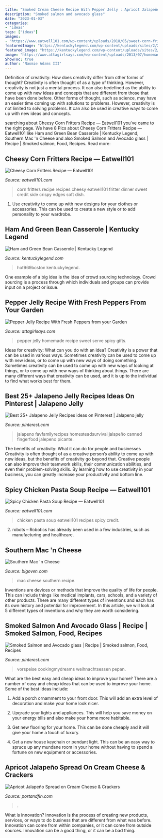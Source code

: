 ```yaml
---
title: "Smoked Cream Cheese Recipe With Pepper Jelly : Apricot Jalapeño Spread On Cream Cheese &amp; Crackers"
description: "Smoked salmon and avocado glass"
date: "2023-01-03"
categories:
- "ideas"
tags: ["ideas"]
images:
- "https://www.eatwell101.com/wp-content/uploads/2018/05/sweet-corn-fritters.jpg"
featuredImage: "https://kentuckylegend.com/wp-content/uploads/sites/2/2021/01/Screen-Shot-2021-01-05-at-12.35.55-PM-1124x754.png"
featured_image: "https://kentuckylegend.com/wp-content/uploads/sites/2/2021/01/Screen-Shot-2021-01-05-at-12.35.55-PM-1124x754.png"
image: "https://www.attagirlsays.com/wp-content/uploads/2013/07/homemade-pepper-jelly-recipe-5.jpg"
ShowToc: true
author: "Naomie Adams III"
---
```



Definition of creativity: How does creativity differ from other forms of thought?
Creativity is often thought of as a type of thinking. However, creativity is not just a mental process. It can also bedefined as the ability to come up with new ideas and concepts that are different from those that have been done before. Other forms of thought, such as science, may have an easier time coming up with solutions to problems. However, creativity is not limited to solving problems. It can also be used in creative ways to come up with new ideas and concepts.

	

		
searching about Cheesy Corn Fritters Recipe — Eatwell101 you've came to the right page. We have 8 Pics about Cheesy Corn Fritters Recipe — Eatwell101 like Ham and Green Bean Casserole | Kentucky Legend, Southern Mac &#039;n Cheese and also Smoked Salmon and Avocado glass | Recipe | Smoked salmon, Food, Recipes. Read more:
		
    
## Cheesy Corn Fritters Recipe — Eatwell101

<img loading=lazy src="https://www.eatwell101.com/wp-content/uploads/2018/05/sweet-corn-fritters.jpg" onerror="this.onerror=null;this.src='https://tse2.mm.bing.net/th?id=OIP.k4_M8I-kuBGb-6GvNABKOgHaLH&amp;pid=15.1';" alt="Cheesy Corn Fritters Recipe — Eatwell101">

_Source: eatwell101.com_

>corn fritters recipe recipes cheesy eatwell101 fritter dinner sweet credit side crispy edges soft dish. 

	

1. Use creativity to come up with new designs for your clothes or accessories. This can be used to create a new style or to add personality to your wardrobe.

    
## Ham And Green Bean Casserole | Kentucky Legend

<img loading=lazy src="https://kentuckylegend.com/wp-content/uploads/sites/2/2021/01/Screen-Shot-2021-01-05-at-12.35.55-PM-1124x754.png" onerror="this.onerror=null;this.src='https://tse1.mm.bing.net/th?id=OIP.WfPyijAKLLZD4NEzk3OeQgHaE9&amp;pid=15.1';" alt="Ham and Green Bean Casserole | Kentucky Legend">

_Source: kentuckylegend.com_

>hot969boston kentuckylegend. 

	

One example of a big idea is the idea of crowd sourcing technology. Crowd sourcing is a process through which individuals and groups can provide input on a project or issue.

    
## Pepper Jelly Recipe With Fresh Peppers From Your Garden

<img loading=lazy src="https://www.attagirlsays.com/wp-content/uploads/2013/07/homemade-pepper-jelly-recipe-5.jpg" onerror="this.onerror=null;this.src='https://tse3.mm.bing.net/th?id=OIP.EBx_rD4nFjTEwz3cqEMowgHaKR&amp;pid=15.1';" alt="Pepper Jelly Recipe With Fresh Peppers from your Garden">

_Source: attagirlsays.com_

>pepper jelly homemade recipe sweet serve spicy gifts. 

	

Ideas for creativity: What can you do with an idea?
Creativity is a power that can be used in various ways. Sometimes creativity can be used to come up with new ideas, or to come up with new ways of doing something. Sometimes creativity can be used to come up with new ways of looking at things, or to come up with new ways of thinking about things. There are many different ways that creativity can be used, and it is up to the individual to find what works best for them.

    
## Best 25+ Jalapeno Jelly Recipes Ideas On Pinterest | Jalapeno Jelly

<img loading=lazy src="https://i.pinimg.com/originals/b9/ae/5b/b9ae5b49b111a767a25bea5ae90398a2.jpg" onerror="this.onerror=null;this.src='https://tse3.mm.bing.net/th?id=OIP.o5u2lFliUJuutcISfy6uGQAAAA&amp;pid=15.1';" alt="Best 25+ Jalapeno Jelly Recipes ideas on Pinterest | Jalapeno jelly">

_Source: pinterest.com_

>jalapeno favfamilyrecipes homesteadsurvival jalapeño canned fingerfood jalepeno picante. 

	

The benefits of creativity: What it can do for people and businesses
Creativity is often thought of as a creative person’s ability to come up with new ideas, but the benefits of creativity go beyond that. Creative people can also improve their teamwork skills, their communication abilities, and even their problem-solving skills. By learning how to use creativity in your business, you can greatly increase your productivity and bottom line.

    
## Spicy Chicken Pasta Soup Recipe — Eatwell101

<img loading=lazy src="https://www.eatwell101.com/wp-content/uploads/2016/10/chicken-pasta-soup-recipes-1.jpg" onerror="this.onerror=null;this.src='https://tse2.mm.bing.net/th?id=OIP.h2u00TF7Qw3Zs1JEGt9RDgHaLH&amp;pid=15.1';" alt="Spicy Chicken Pasta Soup Recipe — Eatwell101">

_Source: eatwell101.com_

>chicken pasta soup eatwell101 recipes spicy credit. 

	

2. robots – Robotics has already been used in a few industries, such as manufacturing and healthcare.

    
## Southern Mac &#039;n Cheese

<img loading=lazy src="https://bigoven-res.cloudinary.com/image/upload/t_recipe-1280/southern-mac-n-cheese.jpg" onerror="this.onerror=null;this.src='https://tse2.mm.bing.net/th?id=OIP.-yTLdueiEI-WeqnX1AUSGQHaHa&amp;pid=15.1';" alt="Southern Mac &#039;n Cheese">

_Source: bigoven.com_

>mac cheese southern recipe. 

	

Inventions are devices or methods that improve the quality of life for people. This can include things like medical implants, cars, schools, and a variety of other products. There are many different types of inventions and each has its own history and potential for improvement. In this article, we will look at 5 different types of inventions and why they are worth considering.

    
## Smoked Salmon And Avocado Glass | Recipe | Smoked Salmon, Food, Recipes

<img loading=lazy src="https://i.pinimg.com/736x/c4/9a/35/c49a354d43d2c946a517f42355e71706.jpg" onerror="this.onerror=null;this.src='https://tse2.mm.bing.net/th?id=OIP.ksokQCfuot4e8YX2rPJhkgHaLH&amp;pid=15.1';" alt="Smoked Salmon and Avocado glass | Recipe | Smoked salmon, Food, Recipes">

_Source: pinterest.com_

>vorspeise cookingmydreams weihnachtsessen pepan. 

	

What are the best easy and cheap ideas to improve your home?
There are a number of easy and cheap ideas that can be used to improve your home. Some of the best ideas include:
1. Add a porch ornamment to your front door. This will add an extra level of decoration and make your home look nicer.

2. Upgrade your lights and appliances. This will help you save money on your energy bills and also make your home more habitable.

3. Get new flooring for your home. This can be done cheaply and it will give your home a touch of luxury.

4. Get a new house keychain or pendant light. This can be an easy way to spruce up any mundane room in your home without having to spend a fortune on new equipment or accessories.

    
## Apricot Jalapeño Spread On Cream Cheese &amp; Crackers

<img loading=lazy src="https://i2.wp.com/portandfin.com/wp-content/uploads/2014/11/ApricotJalapenoSpread1.jpg?fit=680%2C943&amp;ssl=1" onerror="this.onerror=null;this.src='https://tse3.mm.bing.net/th?id=OIP.qYNNQHi6OwymReoz_UNPLAHaKR&amp;pid=15.1';" alt="Apricot Jalapeño Spread on Cream Cheese &amp; Crackers">

_Source: portandfin.com_

>. 

	

What is innovation?
Innovation is the process of creating new products, services, or ways to do business that are different from what was before. Innovation can come from within companies, or it can come from outside sources. Innovation can be a good thing, or it can be a bad thing.

